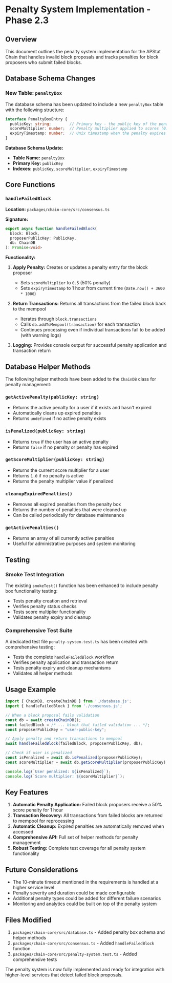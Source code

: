 # Penalty System Implementation - Phase 2.3

## Overview

This document outlines the penalty system implementation for the APStat Chain that handles invalid block proposals and tracks penalties for block proposers who submit failed blocks.

## Database Schema Changes

### New Table: `penaltyBox`

The database schema has been updated to include a new `penaltyBox` table with the following structure:

```typescript
interface PenaltyBoxEntry {
  publicKey: string;        // Primary key - the public key of the penalized user
  scoreMultiplier: number;  // Penalty multiplier applied to scores (0.5 for 50% penalty)
  expiryTimestamp: number;  // Unix timestamp when the penalty expires
}
```

**Database Schema Update:**
- **Table Name:** `penaltyBox`
- **Primary Key:** `publicKey`
- **Indexes:** `publicKey`, `scoreMultiplier`, `expiryTimestamp`

## Core Functions

### `handleFailedBlock`

**Location:** `packages/chain-core/src/consensus.ts`

**Signature:**
```typescript
export async function handleFailedBlock(
  block: Block, 
  proposerPublicKey: PublicKey, 
  db: ChainDB
): Promise<void>
```

**Functionality:**
1. **Apply Penalty:** Creates or updates a penalty entry for the block proposer
   - Sets `scoreMultiplier` to `0.5` (50% penalty)
   - Sets `expiryTimestamp` to 1 hour from current time (`Date.now() + 3600 * 1000`)

2. **Return Transactions:** Returns all transactions from the failed block back to the mempool
   - Iterates through `block.transactions`
   - Calls `db.addToMempool(transaction)` for each transaction
   - Continues processing even if individual transactions fail to be added (with warning logs)

3. **Logging:** Provides console output for successful penalty application and transaction return

## Database Helper Methods

The following helper methods have been added to the `ChainDB` class for penalty management:

### `getActivePenalty(publicKey: string)`
- Returns the active penalty for a user if it exists and hasn't expired
- Automatically cleans up expired penalties
- Returns `undefined` if no active penalty exists

### `isPenalized(publicKey: string)`
- Returns `true` if the user has an active penalty
- Returns `false` if no penalty or penalty has expired

### `getScoreMultiplier(publicKey: string)`
- Returns the current score multiplier for a user
- Returns `1.0` if no penalty is active
- Returns the penalty multiplier value if penalized

### `cleanupExpiredPenalties()`
- Removes all expired penalties from the penalty box
- Returns the number of penalties that were cleaned up
- Can be called periodically for database maintenance

### `getActivePenalties()`
- Returns an array of all currently active penalties
- Useful for administrative purposes and system monitoring

## Testing

### Smoke Test Integration
The existing `smokeTest()` function has been enhanced to include penalty box functionality testing:
- Tests penalty creation and retrieval
- Verifies penalty status checks
- Tests score multiplier functionality
- Validates penalty expiry and cleanup

### Comprehensive Test Suite
A dedicated test file `penalty-system.test.ts` has been created with comprehensive testing:
- Tests the complete `handleFailedBlock` workflow
- Verifies penalty application and transaction return
- Tests penalty expiry and cleanup mechanisms
- Validates all helper methods

## Usage Example

```typescript
import { ChainDB, createChainDB } from './database.js';
import { handleFailedBlock } from './consensus.js';

// When a block proposal fails validation
const db = await createChainDB();
const failedBlock = /* ... block that failed validation ... */;
const proposerPublicKey = "user-public-key";

// Apply penalty and return transactions to mempool
await handleFailedBlock(failedBlock, proposerPublicKey, db);

// Check if user is penalized
const isPenalized = await db.isPenalized(proposerPublicKey);
const scoreMultiplier = await db.getScoreMultiplier(proposerPublicKey);

console.log(`User penalized: ${isPenalized}`);
console.log(`Score multiplier: ${scoreMultiplier}`);
```

## Key Features

1. **Automatic Penalty Application:** Failed block proposers receive a 50% score penalty for 1 hour
2. **Transaction Recovery:** All transactions from failed blocks are returned to mempool for reprocessing
3. **Automatic Cleanup:** Expired penalties are automatically removed when accessed
4. **Comprehensive API:** Full set of helper methods for penalty management
5. **Robust Testing:** Complete test coverage for all penalty system functionality

## Future Considerations

- The 10-minute timeout mentioned in the requirements is handled at a higher service level
- Penalty severity and duration could be made configurable
- Additional penalty types could be added for different failure scenarios
- Monitoring and analytics could be built on top of the penalty system

## Files Modified

1. `packages/chain-core/src/database.ts` - Added penalty box schema and helper methods
2. `packages/chain-core/src/consensus.ts` - Added `handleFailedBlock` function
3. `packages/chain-core/src/penalty-system.test.ts` - Added comprehensive tests

The penalty system is now fully implemented and ready for integration with higher-level services that detect failed block proposals. 